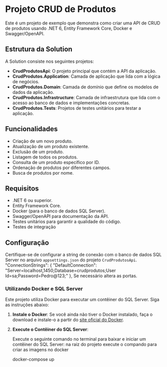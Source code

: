 # Projeto CRUD de Produtos

Este é um projeto de exemplo que demonstra como criar uma API de CRUD de produtos usando .NET 6, Entity Framework Core, Docker e Swagger/OpenAPI.

## Estrutura da Solution

A Solution consiste nos seguintes projetos:

- **CrudProdutosApi**: O projeto principal que contém a API da aplicação.
- **CrudProdutos.Application**: Camada de aplicação que lida com a lógica de negócios.
- **CrudProdutos.Domain**: Camada de domínio que define os modelos de dados da aplicação.
- **CrudProdutos.Infrastructure**: Camada de infraestrutura que lida com o acesso ao banco de dados e implementações concretas.
- **CrudProdutos.Tests**: Projetos de testes unitários para testar a aplicação.

## Funcionalidades

- Criação de um novo produto.
- Atualização de um produto existente.
- Exclusão de um produto.
- Listagem de todos os produtos.
- Consulta de um produto específico por ID.
- Ordenação de produtos por diferentes campos.
- Busca de produtos por nome.

## Requisitos

- .NET 6 ou superior.
- Entity Framework Core.
- Docker (para o banco de dados SQL Server).
- Swagger/OpenAPI para documentação da API.
- Testes unitários para garantir a qualidade do código.
-  Testes de integração

## Configuração

Certifique-se de configurar a string de conexão com o banco de dados SQL Server no arquivo `appsettings.json` do projeto `CrudProdutosApi`.
 "ConnectionStrings": {
    "DefaultConnection": "Server=localhost,1450;Database=crudprodutos;User Id=sa;Password=Pedro@123;"
  },
Se necessário altera as portas. 
### Utilizando Docker e SQL Server

Este projeto utiliza Docker para executar um contêiner do SQL Server. Siga as instruções abaixo:

1. **Instale o Docker**: Se você ainda não tiver o Docker instalado, faça o download e instale-o a partir do [site oficial do Docker](https://www.docker.com/get-started).

2. **Execute o Contêiner do SQL Server**:

   Execute o seguinte comando no terminal para baixar e iniciar um contêiner do SQL Server: na raiz do projeto execute o compando para criar as imagens no docker
   
   docker-compose up

   

   

